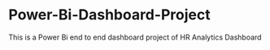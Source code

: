 # Power-Bi-Dashboard-Project
This is a Power Bi end to end dashboard project of HR Analytics Dashboard
